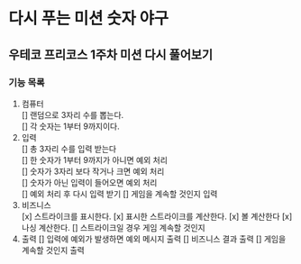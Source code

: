 # 다시 푸는 미션 숫자 야구
## 우테코 프리코스 1주차 미션 다시 풀어보기
### 기능 목록
1. 컴퓨터<br/>
[] 랜덤으로 3자리 수를 뽑는다.<br/>
[] 각 숫자는 1부터 9까지이다.<br/>
2. 입력<br/>
[] 총 3자리 수를 입력 받는다<br/>
[] 한 숫자가 1부터 9까지가 아니면 예외 처리<br/>
[] 숫자가 3자리 보다 작거나 크면 예외 처리<br/>
[] 숫자가 아닌 입력이 들어오면 예외 처리<br/>
[] 예외 처리 후 다시 입력 받기
[] 게임을 계속할 것인지 입력
3. 비즈니스<br/>
[x] 스트라이크를 표시한다.
[x] 표시한 스트라이크를 계산한다.
[x] 볼 계산한다
[x] 나싱 계산한다.
[] 스트라이크일 경우 게임 계속할 것인지
4. 출력
[] 입력에 예외가 발생하면 예외 메시지 출력
[] 비즈니스 결과 출력
[] 게임을 계속할 것인지 출력

